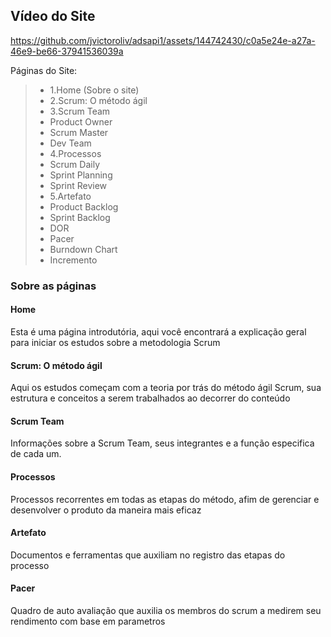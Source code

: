 ## Vídeo do Site




https://github.com/jvictoroliv/adsapi1/assets/144742430/c0a5e24e-a27a-46e9-be66-37941536039a



Páginas do Site:
>  - 1.Home (Sobre o site)
>  - 2.Scrum: O método ágil
>  - 3.Scrum Team
>  - Product Owner
>  - Scrum Master
>  - Dev Team
>  - 4.Processos
>  - Scrum Daily
>  - Sprint Planning
>  - Sprint Review
>  - 5.Artefato
>  - Product Backlog
>  - Sprint Backlog
>  - DOR
>  - Pacer
>  - Burndown Chart
>  - Incremento


### Sobre as páginas

#### Home
Esta é uma página introdutória, aqui você encontrará a explicação geral para iniciar os estudos sobre a metodologia Scrum

#### Scrum: O método ágil
Aqui os estudos começam com a teoria por trás do método ágil Scrum, sua estrutura e conceitos a serem trabalhados ao decorrer do conteúdo

#### Scrum Team
Informações sobre a Scrum Team, seus integrantes e a função especifica de cada um.

#### Processos
Processos recorrentes em todas as etapas do método, afim de gerenciar e desenvolver o produto da maneira mais eficaz

#### Artefato
Documentos e ferramentas que auxiliam no registro das etapas do processo

#### Pacer
Quadro de auto avaliação que auxilia os membros do scrum a medirem seu rendimento com base em parametros
